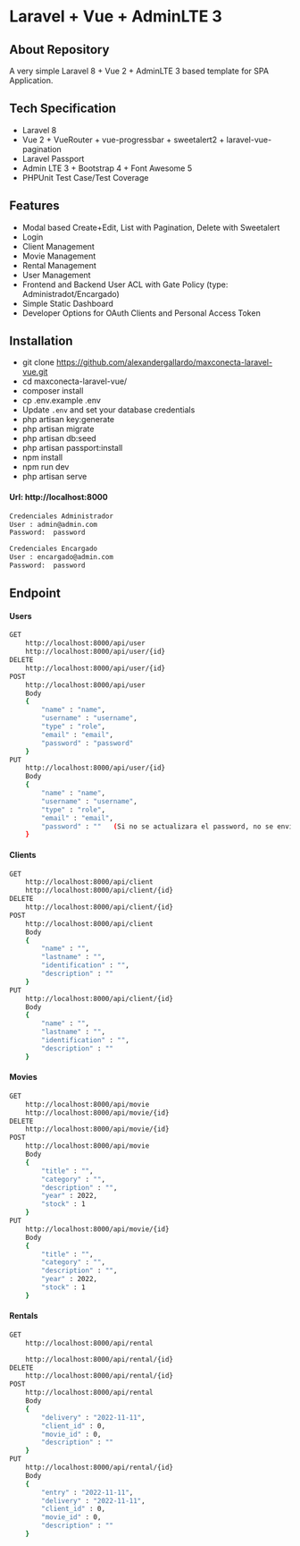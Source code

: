 
# Laravel + Vue + AdminLTE 3

## About Repository

A very simple Laravel 8 + Vue 2 + AdminLTE 3 based template for SPA Application.

## Tech Specification

- Laravel 8
- Vue 2 + VueRouter + vue-progressbar + sweetalert2 + laravel-vue-pagination
- Laravel Passport
- Admin LTE 3 + Bootstrap 4 + Font Awesome 5
- PHPUnit Test Case/Test Coverage

## Features

- Modal based Create+Edit, List with Pagination, Delete with Sweetalert
- Login
- Client Management
- Movie Management
- Rental Management
- User Management
- Frontend and Backend User ACL with Gate Policy (type: Administradot/Encargado)
- Simple Static Dashboard
- Developer Options for OAuth Clients and Personal Access Token

## Installation

- git clone https://github.com/alexandergallardo/maxconecta-laravel-vue.git
- cd maxconecta-laravel-vue/
- composer install
- cp .env.example .env
- Update `.env` and set your database credentials
- php artisan key:generate
- php artisan migrate
- php artisan db:seed
- php artisan passport:install
- npm install
- npm run dev
- php artisan serve

#### Url:  http://localhost:8000
```bash
Credenciales Administrador
User : admin@admin.com
Password:  password
```
```bash
Credenciales Encargado
User : encargado@admin.com
Password:  password
```

## Endpoint

#### Users
```bash
GET 
	http://localhost:8000/api/user
	http://localhost:8000/api/user/{id}
DELETE 
	http://localhost:8000/api/user/{id}
POST 
	http://localhost:8000/api/user
	Body
	{
		"name" : "name",
		"username" : "username",
		"type" : "role",
		"email" : "email",
		"password" : "password"
	}
PUT 
	http://localhost:8000/api/user/{id}
	Body
	{
		"name" : "name",
		"username" : "username",
		"type" : "role",
		"email" : "email",
		"password" : ""   (Si no se actualizara el password, no se envia o se envia vacio
	}
```

#### Clients
```bash
GET 
	http://localhost:8000/api/client
	http://localhost:8000/api/client/{id}
DELETE 
	http://localhost:8000/api/client/{id}
POST 
	http://localhost:8000/api/client
	Body
	{
		"name" : "",
		"lastname" : "",
		"identification" : "",
		"description" : ""
	}
PUT 
	http://localhost:8000/api/client/{id}
	Body
	{
		"name" : "",
		"lastname" : "",
		"identification" : "",
		"description" : ""
	}
```

#### Movies
```bash
GET 
	http://localhost:8000/api/movie
	http://localhost:8000/api/movie/{id}
DELETE 
	http://localhost:8000/api/movie/{id}
POST 
	http://localhost:8000/api/movie
	Body
	{
		"title" : "",
		"category" : "",
		"description" : "",
		"year" : 2022,
		"stock" : 1
	}
PUT 
	http://localhost:8000/api/movie/{id}
	Body
	{
		"title" : "",
		"category" : "",
		"description" : "",
		"year" : 2022,
		"stock" : 1
	}
```

#### Rentals
```bash
GET 
	http://localhost:8000/api/rental

	http://localhost:8000/api/rental/{id}
DELETE 
	http://localhost:8000/api/rental/{id}
POST 
	http://localhost:8000/api/rental
	Body
	{
		"delivery" : "2022-11-11",
		"client_id" : 0,
		"movie_id" : 0,
		"description" : ""
	}
PUT 
	http://localhost:8000/api/rental/{id}
	Body
	{
		"entry" : "2022-11-11",
		"delivery" : "2022-11-11",
		"client_id" : 0,
		"movie_id" : 0,
		"description" : ""
	}
```
